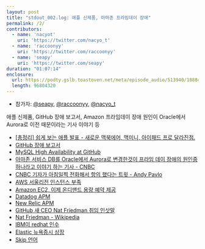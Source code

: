 ```yaml
---
layout: post
title: "stdout_002.log: 애플 신제품, 아마존 프라임데이 장애"
permalink: /2/
contributors:
  - name: 'nacyot'
    uri: 'https://twitter.com/nacyo_t'
  - name: 'raccoonyy'
    uri: 'https://twitter.com/raccoonyy'
  - name: 'seapy'
    uri: 'https://twitter.com/seapy'
duration: "01:07:14"
enclosure: 
  url: https://podty.gslb.toastoven.net/meta/episode_audio/513940/188843_1541316106813.mp3
  length: 96804320
---
```


* 참가자: [@seapy][sea], [@raccoonyy][rac], [@nacyo_t][nac]

[sea]: https://twitter.com/seapy
[rac]: https://twitter.com/nacyo_t
[nac]: https://twitter.com/raccoonyy

애플 신제품, GitHub 장애 보고서, Amazon 프라임데이 장애 원인이 Oracle에서 Aurora로 이전 때문이라는 기사 이야기 등

- [[총정리] 쉽게 보는 애플 발표 - 새로운 맥북에어, 맥미니, 아이패드 프로 달라진점.](https://m.post.naver.com/viewer/postView.nhn?volumeNo=16993911&memberNo=883&vType=VERTICAL)
- [GitHub 장애 보고서](https://blog.github.com/2018-10-30-oct21-post-incident-analysis/)
- [MySQL High Availability at GitHub](https://githubengineering.com/mysql-high-availability-at-github/)
- [아마존 서비스 DB를 Oracle에서 Aurora로 변경한것이 프라임 데이 장애의 원인중 하나라고 이야기 하는 기사 - CNBC](https://www.cnbc.com/2018/10/23/amazon-move-off-oracle-caused-prime-day-outage-in-warehouse.html)
- [CNBC 기자가 아침일찍 전화해서 항의 했다는 트윗 - Andy Pavlo](https://twitter.com/andy_pavlo/status/1055154051875332097)
- [AWS 서울리전 인스턴스 부족](https://www.facebook.com/groups/awskrug/permalink/1561885513913467/)
- [Amazon EC2, 이제 온디맨드 용량 예약 제공](https://aws.amazon.com/ko/about-aws/whats-new/2018/10/Amazon-EC2-now-offers-On-Demand-Capacity-Reservations/)
- [Datadog APM](https://www.datadoghq.com/apm/)
- [New Relic APM](https://newrelic.com/products/application-monitoring)
- [GitHub 새 CEO Nat Friedman 취임 인삿말](https://blog.github.com/2018-10-26-github-and-microsoft/)
- [Nat Friedman - Wikipedia](https://en.wikipedia.org/wiki/Nat_Friedman)
- [IBM이 redhat 인수](https://techcrunch.com/2018/10/28/biggest-software-acquisition/)
- [Elastic 뉴욕증시 상장](https://www.elastic.co/kr/blog/ze-bell-has-rung-thank-you-users-customers-and-partners)
- [Skip 언어](http://skiplang.com/)

